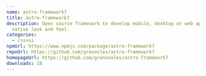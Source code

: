 ```yaml
---
name: astro-framework7
title: astro-framework7
description: Open source framework to develop mobile, desktop or web apps with
  native look and feel.
categories:
  - css+ui
npmUrl: https://www.npmjs.com/package/astro-framework7
repoUrl: https://github.com/grenovles/astro-framework7
homepageUrl: https://github.com/grenovales/astro-framework7
downloads: 18
---
```

